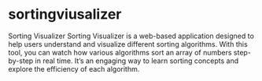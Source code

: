 # sortingviusalizer
Sorting Visualizer
Sorting Visualizer is a web-based application designed to help users understand and visualize different sorting algorithms. With this tool, you can watch how various algorithms sort an array of numbers step-by-step in real time. It’s an engaging way to learn sorting concepts and explore the efficiency of each algorithm.
